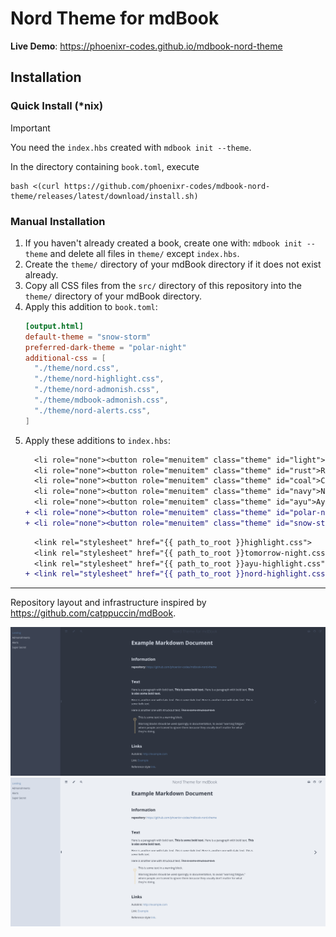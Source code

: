 # Nord Theme for mdBook

**Live Demo**: <https://phoenixr-codes.github.io/mdbook-nord-theme>

## Installation

### Quick Install (*nix)

> [!IMPORTANT]
> You need the `index.hbs` created with `mdbook init --theme`.

In the directory containing `book.toml`, execute

```console
bash <(curl https://github.com/phoenixr-codes/mdbook-nord-theme/releases/latest/download/install.sh)
```

### Manual Installation

1. If you haven't already created a book, create one with: `mdbook init --theme` and delete all files in `theme/` except `index.hbs`.
2. Create the `theme/` directory of your mdBook directory if it does not exist already.
3. Copy all CSS files from the `src/` directory of this repository into the `theme/` directory of your mdBook directory.
4. Apply this addition to `book.toml`:
   ```toml
   [output.html]
   default-theme = "snow-storm"
   preferred-dark-theme = "polar-night"
   additional-css = [
     "./theme/nord.css",
     "./theme/nord-highlight.css",
     "./theme/nord-admonish.css",
     "./theme/mdbook-admonish.css",
     "./theme/nord-alerts.css",
   ]
   ```
4. Apply these additions to `index.hbs`:
   ```diff
     <li role="none"><button role="menuitem" class="theme" id="light">Light</button></li>
     <li role="none"><button role="menuitem" class="theme" id="rust">Rust</button></li>
     <li role="none"><button role="menuitem" class="theme" id="coal">Coal</button></li>
     <li role="none"><button role="menuitem" class="theme" id="navy">Navy</button></li>
     <li role="none"><button role="menuitem" class="theme" id="ayu">Ayu</button></li>
   + <li role="none"><button role="menuitem" class="theme" id="polar-night">Polar Night</button></li>
   + <li role="none"><button role="menuitem" class="theme" id="snow-storm">Snow Storm</button></li>
   ```
   ```diff
     <link rel="stylesheet" href="{{ path_to_root }}highlight.css">
     <link rel="stylesheet" href="{{ path_to_root }}tomorrow-night.css">
     <link rel="stylesheet" href="{{ path_to_root }}ayu-highlight.css">
   + <link rel="stylesheet" href="{{ path_to_root }}nord-highlight.css">
   ```

---

Repository layout and infrastructure inspired by <https://github.com/catppuccin/mdBook>.

![Polar Night preview](./screenshots/polar-night.png)
![Snow Storm preview](./screenshots/snow-storm.png)

